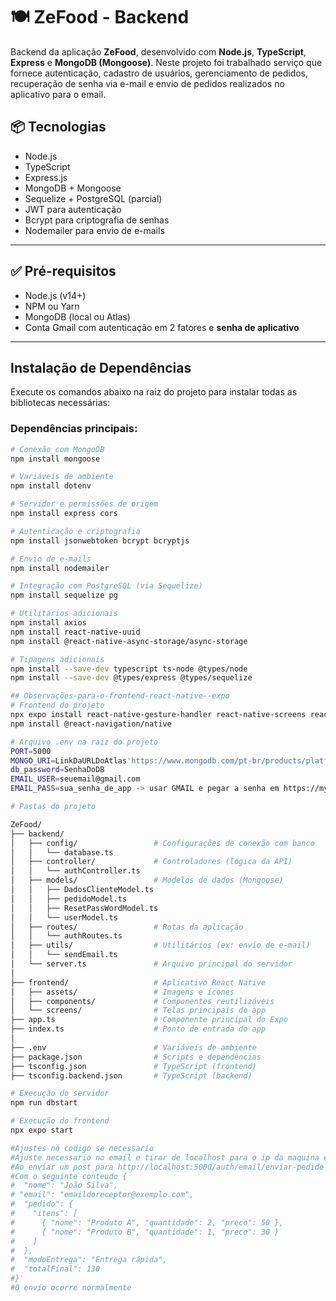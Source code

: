# 🍽️ ZeFood - Backend

Backend da aplicação **ZeFood**, desenvolvido com **Node.js**, **TypeScript**, **Express** e **MongoDB (Mongoose)**. 
Neste projeto foi trabalhado serviço que fornece autenticação, cadastro de usuários, gerenciamento de pedidos, recuperação de senha via e-mail e envio de pedidos realizados no aplicativo para o email.

## 📦 Tecnologias

- Node.js
- TypeScript
- Express.js
- MongoDB + Mongoose
- Sequelize + PostgreSQL (parcial)
- JWT para autenticação
- Bcrypt para criptografia de senhas
- Nodemailer para envio de e-mails

---

## ✅ Pré-requisitos

- Node.js (v14+)
- NPM ou Yarn
- MongoDB (local ou Atlas)
- Conta Gmail com autenticação em 2 fatores e **senha de aplicativo**

---

## Instalação de Dependências

Execute os comandos abaixo na raiz do projeto para instalar todas as bibliotecas necessárias:

### Dependências principais:

```bash
# Conexão com MongoDB
npm install mongoose

# Variáveis de ambiente
npm install dotenv

# Servidor e permissões de origem
npm install express cors

# Autenticação e criptografia
npm install jsonwebtoken bcrypt bcryptjs

# Envio de e-mails
npm install nodemailer

# Integração com PostgreSQL (via Sequelize)
npm install sequelize pg

# Utilitários adicionais
npm install axios
npm install react-native-uuid
npm install @react-native-async-storage/async-storage

# Tipagens adicionais
npm install --save-dev typescript ts-node @types/node
npm install --save-dev @types/express @types/sequelize

## Observações-para-o-frontend-react-native--expo
# Frontend do projeto
npx expo install react-native-gesture-handler react-native-screens react-native-safe-area-context
npm install @react-navigation/native

# Arquivo .env na raiz do projeto 
PORT=5000
MONGO_URI=LinkDaURLDoAtlas'https://www.mongodb.com/pt-br/products/platform/atlas-database'
db_password=SenhaDoDB
EMAIL_USER=seuemail@gmail.com
EMAIL_PASS=sua_senha_de_app -> usar GMAIL e pegar a senha em https://myaccount.google.com/apppasswords

# Pastas do projeto 

ZeFood/
├── backend/
│   ├── config/                 # Configurações de conexão com banco
│   │   └── database.ts
│   ├── controller/             # Controladores (lógica da API)
│   │   └── authController.ts
│   ├── models/                 # Modelos de dados (Mongoose)
│   │   ├── DadosClienteModel.ts
│   │   ├── pedidoModel.ts
│   │   ├── ResetPassWordModel.ts
│   │   └── userModel.ts
│   ├── routes/                 # Rotas da aplicação
│   │   └── authRoutes.ts
│   ├── utils/                  # Utilitários (ex: envio de e-mail)
│   │   └── sendEmail.ts
│   └── server.ts               # Arquivo principal do servidor
│
├── frontend/                   # Aplicativo React Native
│   ├── assets/                 # Imagens e ícones
│   ├── components/             # Componentes reutilizáveis
│   └── screens/                # Telas principais do app
├── app.ts                      # Componente principal do Expo
├── index.ts                    # Ponto de entrada do app
│
├── .env                        # Variáveis de ambiente
├── package.json                # Scripts e dependências
├── tsconfig.json               # TypeScript (frontend)
├── tsconfig.backend.json       # TypeScript (backend)

# Execução do servidor
npm run dbstart

# Execução do frontend
npx expo start

#Ajustes no codigo se necessario
#Ajuste necessario no email e tirar de localhost para o ip da maquina e assim funcionar o pedido.
#Ao enviar um post para http://localhost:5000/auth/email/enviar-pedido
#Com o seguinte conteudo {
#  "nome": "João Silva",
# "email": "emaildoreceptor@exemplo.com",
#  "pedido": {
#    "itens": [
#      { "nome": "Produto A", "quantidade": 2, "preco": 50 },
#      { "nome": "Produto B", "quantidade": 1, "preco": 30 }
#    ]
#  },
#  "modoEntrega": "Entrega rápida",
#  "totalFinal": 130
#}'
#O envio ocorre normalmente
